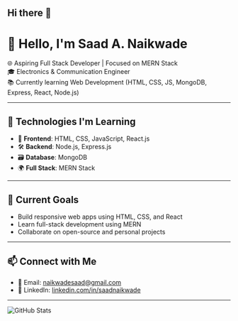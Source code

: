 ## Hi there 👋

<!--
**Saadnaikwade1/Saadnaikwade1** is a ✨ _special_ ✨ repository because its `README.md` (this file) appears on your GitHub profile.

Here are some ideas to get you started:

- 🔭 I’m currently working on ...
- 🌱 I’m currently learning ...
- 👯 I’m looking to collaborate on ...
- 🤔 I’m looking for help with ...
- 💬 Ask me about ...
- 📫 How to reach me: ...
- 😄 Pronouns: ...
- ⚡ Fun fact: ...
-->
# 👋 Hello, I'm Saad A. Naikwade

🌐 Aspiring Full Stack Developer | Focused on MERN Stack  
🎓 Electronics & Communication Engineer  
📚 Currently learning Web Development (HTML, CSS, JS, MongoDB, Express, React, Node.js)

---

## 🚀 Technologies I'm Learning

- 🧱 **Frontend**: HTML, CSS, JavaScript, React.js  
- 🛠️ **Backend**: Node.js, Express.js  
- 🗃️ **Database**: MongoDB  
- 🌍 **Full Stack**: MERN Stack  

---

## 📌 Current Goals

- Build responsive web apps using HTML, CSS, and React  
- Learn full-stack development using MERN  
- Collaborate on open-source and personal projects  

---

## 📫 Connect with Me

- 📧 Email: naikwadesaad@gmail.com 
- 💼 LinkedIn: [linkedin.com/in/saadnaikwade](https://linkedin.com/in/saad-naikwade)

---

<!-- Optional: Add GitHub Stats -->
![GitHub Stats](https://github-readme-stats.vercel.app/api?username=Saadnaikwade1&show_icons=true&theme=tokyonight)
